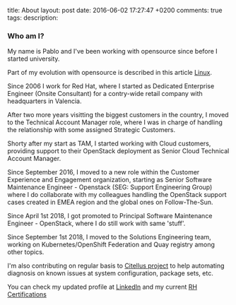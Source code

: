 title: About
layout: post
date: 2016-06-02 17:27:47 +0200
comments: true
tags:
description:

### Who am I?

My name is Pablo and I've been working with opensource since before I started university.

Part of my evolution with opensource is described in this article [Linux]({filename}/2008-06-03-mi-Evolucion-con-Linux.markdown).

Since 2006 I work for Red Hat, where I started as Dedicated Enterprise Engineer (Onsite Consultant) for a contry-wide retail company with headquarters in Valencia.

After two more years visitting the biggest customers in the country, I moved to the Technical Account Manager role, where I was in charge of handling the relationship with some assigned Strategic Customers.

Shorty after my start as TAM, I started working with Cloud customers, providing support to their OpenStack deployment as Senior Cloud Technical Account Manager.

Since September 2016, I moved to a new role within the Customer Experience and Engagement organization, starting as Senior Software Maintenance Engineer - Openstack (SEG: Support Engineering Group) where I do collaborate with my colleagues handling the OpenStack support cases created in EMEA region and the global ones on Follow-The-Sun.

Since April 1st 2018, I got promoted to Principal Software Maintenance Engineer - OpenStack, where I do still work with same 'stuff'.

Since September 1st 2018, I moved to the Solutions Engineering team, working on Kubernetes/OpenShift Federation and Quay registry among other topics.

I'm also contributing on regular basis to [Citellus project](https://citellus.org) to help automating diagnosis on known issues at system configuration, package sets, etc.

You can check my updated profile at [LinkedIn](http://linkedin.com/in/iranzo) and my current [RH Certifications](https://www.redhat.com/rhtapps/certification/verify/?certId=110-215-852)
